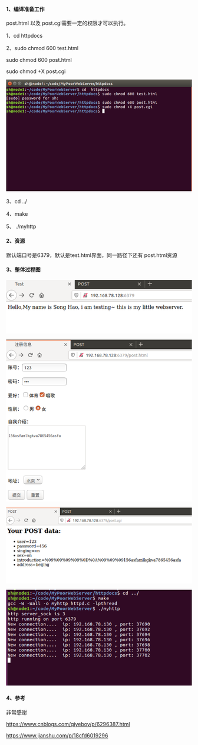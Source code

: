 #### 1、编译准备工作

post.html 以及 post.cgi需要一定的权限才可以执行。

1、cd  httpdocs

2、sudo chmod 600 test.html

sudo chmod 600 post.html

sudo chmod +X post.cgi

![](./image/1.png)



3、cd  ../

4、make

5、 ./myhttp



#### 2、资源

默认端口号是6379，默认是test.html界面，同一路径下还有 post.html资源

#### 3、整体过程图

![](./image/2.png)

![](./image/3.png)



![](./image/4.png)

![](./image/5.png)

#### 4、参考

非常感谢

https://www.cnblogs.com/qiyeboy/p/6296387.html

https://www.jianshu.com/p/18cfd6019296